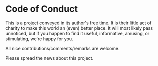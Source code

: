 Code of Conduct
===============

This is a project conveyed in its author's free time. It is their little
act of charity to make this world an (even) better place.
It will most likely pass unnoticed, but if you happen to find it useful,
informative, amusing, or stimulating, we're happy for you.

All nice contributions/comments/remarks are welcome.

Please spread the news about this project.
